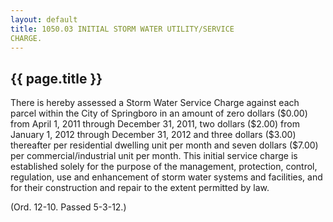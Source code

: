```yaml
---
layout: default 
title: 1050.03 INITIAL STORM WATER UTILITY/SERVICE
CHARGE.
---
```


{{ page.title }}
----------------

There is hereby assessed a Storm Water Service Charge against each
parcel within the City of Springboro in an amount of zero dollars
(\$0.00) from April 1, 2011 through December 31, 2011, two dollars
(\$2.00) from January 1, 2012 through December 31, 2012 and three
dollars (\$3.00) thereafter per residential dwelling unit per month and
seven dollars (\$7.00) per commercial/industrial unit per month. This
initial service charge is established solely for the purpose of the
management, protection, control, regulation, use and enhancement of
storm water systems and facilities, and for their construction and
repair to the extent permitted by law.

(Ord. 12-10. Passed 5-3-12.)
